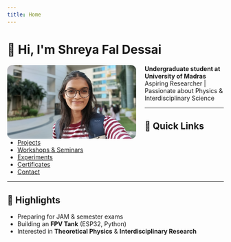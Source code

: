 ```yaml
---
title: Home
---
```


# 👋 Hi, I'm Shreya Fal Dessai

<img src="/images/profile.jpg[1].jpg/" alt="Shreya Fal Dessai" width="300" align="left" style="margin-right:20px; border-radius:12px;">

**Undergraduate student at University of Madras**  
Aspiring Researcher | Passionate about Physics & Interdisciplinary Science  


---

## 🔗 Quick Links
- [Projects](projects.md)
- [Workshops & Seminars](workshops.md)
- [Experiments](experiments.md)
- [Certificates](certificates.md)
- [Contact](contact.md)

---

## 🌟 Highlights
- Preparing for JAM & semester exams  
- Building an **FPV Tank** (ESP32, Python)  
- Interested in **Theoretical Physics** & **Interdisciplinary Research**

